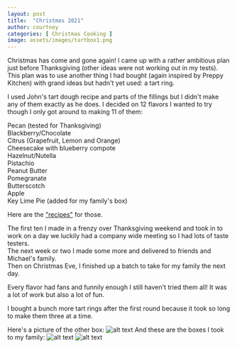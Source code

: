 ```yaml
---
layout: post
title:  "Christmas 2021"
author: courtney
categories: [ Christmas Cooking ]
image: assets/images/tartbox1.png
---
```

Christmas has come and gone again! I came up with a rather ambitious plan just before Thanksgiving (other ideas were not working out in my tests). This plan was to use another thing I had bought (again inspired by Preppy Kitchen) with grand ideas but hadn't yet used: a tart ring.  

I used John's tart dough recipe and parts of the fillings but I didn't make any of them exactly as he does. I decided on 12 flavors I wanted to try though I only got around to making 11 of them:

Pecan (tested for Thanksgiving)  
Blackberry/Chocolate  
Citrus (Grapefruit, Lemon and Orange)  
Cheesecake with blueberry compote  
Hazelnut/Nutella  
Pistachio  
Peanut Butter  
Pomegranate  
Butterscotch  
Apple  
Key Lime Pie (added for my family's box)  

Here are the ["recipes"](../tarts-2021) for those.

The first ten I made in a frenzy over Thanksgiving weekend and took in to work on a day we luckily had a company wide meeting so I had lots of taste testers.  
The next week or two I made some more and delivered to friends and Michael's family.  
Then on Christmas Eve, I finished up a batch to take for my family the next day.  

Every flavor had fans and funnily enough I still haven't tried them all! It was a lot of work but also a lot of fun. 

I bought a bunch more tart rings after the first round because it took so long to make them three at a time. 

Here's a picture of the other box:
![alt text](../../assets/images/tartbox2.png "Tart Box 2")
And these are the boxes I took to my family:
![alt text](../../assets/images/tartbox3.png "Tart Box 3")
![alt text](../../assets/images/tartbox4.png "Tart Box 4")